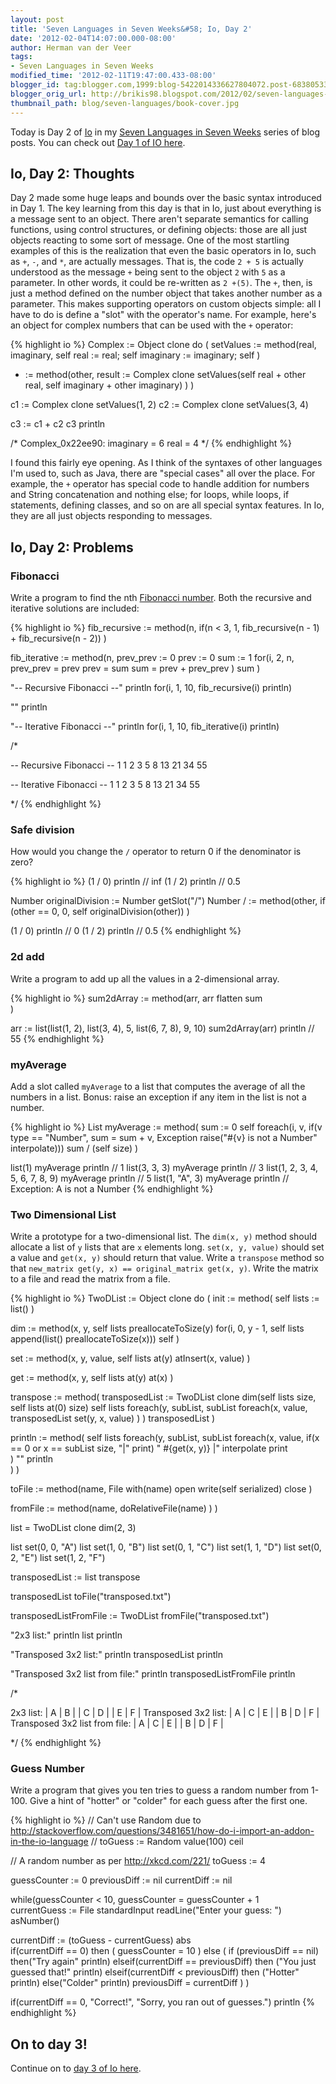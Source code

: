 ```yaml
---
layout: post
title: 'Seven Languages in Seven Weeks&#58; Io, Day 2'
date: '2012-02-04T14:07:00.000-08:00'
author: Herman van der Veer
tags:
- Seven Languages in Seven Weeks
modified_time: '2012-02-11T19:47:00.433-08:00'
blogger_id: tag:blogger.com,1999:blog-5422014336627804072.post-6838053320631947816
blogger_orig_url: http://brikis98.blogspot.com/2012/02/seven-languages-in-seven-weeks-io-day-2.html
thumbnail_path: blog/seven-languages/book-cover.jpg
---
```


Today is Day 2 of [Io](http://iolanguage.com/) in my [Seven Languages in Seven 
Weeks](https://www.ybrikman.com/writing/tags/#Seven%20Languages%20in%20Seven%20Weeks) 
series of blog posts. You can check out [Day 1 of IO 
here](https://www.ybrikman.com/writing/2012/02/03/seven-languages-in-seven-weeks-io-day-1/). 
 
## Io, Day 2: Thoughts

Day 2 made some huge leaps and bounds over the basic syntax introduced in 
Day 1. The key learning from this day is that in Io, just about everything is 
a message sent to an object. There aren't separate semantics for calling 
functions, using control structures, or defining objects: those are all just 
objects reacting to some sort of message. 
One of the most startling examples of this is the realization that even 
the basic operators in Io, such as `+`, `-`, and `*`, are actually messages. That 
is, the code `2 + 5` is actually understood as the message `+` being sent to 
the object `2` with `5` as a parameter. In other words, it could be re-written as 
`2 +(5)`. The `+`, then, is just a method defined on the number object that 
takes another number as a parameter. 
This makes supporting operators on custom objects simple: all I have to 
do is define a "slot" with the operator's name. For example, here's an object 
for complex numbers that can be used with the `+` operator: 

{% highlight io %}
Complex := Object clone do (
  setValues := method(real, imaginary, 
    self real := real; 
    self imaginary := imaginary; 
    self
  )
  + := method(other, 
    result := Complex clone setValues(self real + other real, self imaginary + other imaginary)
  ) 
)
 
c1 := Complex clone setValues(1, 2)
c2 := Complex clone setValues(3, 4)
 
c3 := c1 + c2
c3 println
 
/* 
 Complex_0x22ee90:
  imaginary        = 6
  real             = 4
*/
{% endhighlight %}

I found this fairly eye opening. As I think of the syntaxes of other 
languages I'm used to, such as Java, there are "special cases" all over the 
place. For example, the `+` operator has special code to handle addition for 
numbers and String concatenation and nothing else; for loops, while loops, if 
statements, defining classes, and so on are all special syntax features. In 
Io, they are all just objects responding to messages. 

## Io, Day 2: Problems 

### Fibonacci 

Write a program to find the nth [Fibonacci 
number](http://en.wikipedia.org/wiki/Fibonacci_number). Both the recursive and 
iterative solutions are included: 

{% highlight io %}
fib_recursive := method(n,
  if(n < 3, 1, fib_recursive(n - 1) + fib_recursive(n - 2))
)
 
fib_iterative := method(n,
  prev_prev := 0
  prev := 0
  sum := 1
  for(i, 2, n, 
    prev_prev = prev
    prev = sum
    sum = prev + prev_prev
  )
  sum
)
 
"-- Recursive Fibonacci --" println
for(i, 1, 10, fib_recursive(i) println)
 
"" println
 
"-- Iterative Fibonacci --" println
for(i, 1, 10, fib_iterative(i) println)
 
/*

-- Recursive Fibonacci --
1
1
2
3
5
8
13
21
34
55

-- Iterative Fibonacci --
1
1
2
3
5
8
13
21
34
55

*/
{% endhighlight %}

### Safe division 

How would you change the `/` operator to return 0 if the denominator is zero? 

{% highlight io %}
(1 / 0) println // inf
(1 / 2) println // 0.5
 
Number originalDivision := Number getSlot("/")
Number / := method(other, 
  if (other == 0, 0, self originalDivision(other))
)
 
(1 / 0) println // 0
(1 / 2) println // 0.5
{% endhighlight %}

### 2d add 

Write a program to add up all the values in a 2-dimensional array. 

{% highlight io %}
sum2dArray := method(arr,
  arr flatten sum  
)
 
arr := list(list(1, 2), list(3, 4), 5, list(6, 7, 8), 9, 10)
sum2dArray(arr) println // 55
{% endhighlight %}

### myAverage 

Add a slot called `myAverage` to a list that computes the average of all the 
numbers in a list. Bonus: raise an exception if any item in the list is not a 
number. 

{% highlight io %}
List myAverage := method(
  sum := 0
  self foreach(i, v, if(v type == "Number", sum = sum + v, Exception raise("#{v} is not a Number" interpolate)))
  sum / (self size)
)

list(1) myAverage println                           // 1
list(3, 3, 3) myAverage println                     // 3
list(1, 2, 3, 4, 5, 6, 7, 8, 9) myAverage println   // 5
list(1, "A", 3) myAverage println                   // Exception: A is not a Number
{% endhighlight %}

### Two Dimensional List 

Write a prototype for a two-dimensional list. The `dim(x, y)` method should 
allocate a list of `y` lists that are `x` elements long. `set(x, y, value)` should 
set a value and `get(x, y)` should return that value. Write a `transpose` method 
so that `new_matrix get(y, x) == original_matrix get(x, y)`. Write the matrix to 
a file and read the matrix from a file. 

{% highlight io %}
TwoDList := Object clone do (
  init := method(
    self lists := list()
  )
  
  dim := method(x, y,
    self lists preallocateToSize(y)
    for(i, 0, y - 1, self lists append(list() preallocateToSize(x)))
    self
  )
  
  set := method(x, y, value,
    self lists at(y) atInsert(x, value)
  )
  
  get := method(x, y,
    self lists at(y) at(x)
  )
  
  transpose := method(
    transposedList := TwoDList clone dim(self lists size, self lists at(0) size)
    self lists foreach(y, subList, 
      subList foreach(x, value,
        transposedList set(y, x, value)
      )
    )
    transposedList
  ) 
  
  println := method(
    self lists foreach(y, subList, 
      subList foreach(x, value, 
        if(x == 0 or x == subList size, "|" print)
        " #{get(x, y)} |" interpolate print        
      )
      "" println      
    )
  )
  
  toFile := method(name,
    File with(name) open write(self serialized) close
  )
  
  fromFile := method(name,
    doRelativeFile(name)
  ) 
)

list = TwoDList clone dim(2, 3)

list set(0, 0, "A")
list set(1, 0, "B")
list set(0, 1, "C")
list set(1, 1, "D")
list set(0, 2, "E")
list set(1, 2, "F")

transposedList := list transpose

transposedList toFile("transposed.txt")

transposedListFromFile := TwoDList fromFile("transposed.txt")

"2x3 list:" println
list println

"Transposed 3x2 list:" println
transposedList println

"Transposed 3x2 list from file:" println
transposedListFromFile println

/*

2x3 list:
| A | B |
| C | D |
| E | F |
Transposed 3x2 list:
| A | C | E |
| B | D | F |
Transposed 3x2 list from file:
| A | C | E |
| B | D | F |

*/
{% endhighlight %}

### Guess Number 

Write a program that gives you ten tries to guess a random number from 1-100. 
Give a hint of "hotter" or "colder" for each guess after the first one. 

{% highlight io %}
// Can't use Random due to http://stackoverflow.com/questions/3481651/how-do-i-import-an-addon-in-the-io-language
// toGuess := Random value(100) ceil

// A random number as per http://xkcd.com/221/
toGuess := 4

guessCounter := 0
previousDiff := nil
currentDiff := nil

while(guessCounter < 10, 
  guessCounter = guessCounter + 1  
  currentGuess := File standardInput readLine("Enter your guess: ") asNumber() 

  currentDiff := (toGuess - currentGuess) abs  
  if(currentDiff == 0) then (
    guessCounter = 10
  ) else (
    if (previousDiff == nil) then("Try again" println) elseif(currentDiff == previousDiff) then ("You just guessed that!" println) elseif(currentDiff < previousDiff) then ("Hotter" println) else("Colder" println)
    previousDiff = currentDiff
  )
)

if(currentDiff == 0, "Correct!", "Sorry, you ran out of guesses.") println
{% endhighlight %}

## On to day 3! 

Continue on to [day 3 of Io 
here](https://www.ybrikman.com/writing/2012/02/07/seven-languages-in-seven-weeks-io-day-3/). 